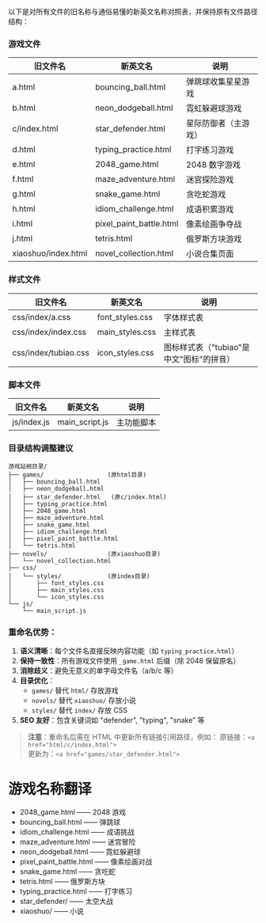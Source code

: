 以下是对所有文件的旧名称与通俗易懂的新英文名称对照表，并保持原有文件路径结构：

### 游戏文件

| 旧文件名            | 新英文名                | 说明                 |
| ------------------- | ----------------------- | -------------------- |
| a.html              | bouncing_ball.html      | 弹跳球收集星星游戏   |
| b.html              | neon_dodgeball.html     | 霓虹躲避球游戏       |
| c/index.html        | star_defender.html      | 星际防御者（主游戏） |
| d.html              | typing_practice.html    | 打字练习游戏         |
| e.html              | 2048_game.html          | 2048 数字游戏        |
| f.html              | maze_adventure.html     | 迷宫探险游戏         |
| g.html              | snake_game.html         | 贪吃蛇游戏           |
| h.html              | idiom_challenge.html    | 成语积累游戏         |
| i.html              | pixel_paint_battle.html | 像素绘画争夺战       |
| j.html              | tetris.html             | 俄罗斯方块游戏       |
| xiaoshuo/index.html | novel_collection.html   | 小说合集页面         |

### 样式文件

| 旧文件名             | 新英文名        | 说明                                     |
| -------------------- | --------------- | ---------------------------------------- |
| css/index/a.css      | font_styles.css | 字体样式表                               |
| css/index/index.css  | main_styles.css | 主样式表                                 |
| css/index/tubiao.css | icon_styles.css | 图标样式表（"tubiao"是中文"图标"的拼音） |

### 脚本文件

| 旧文件名    | 新英文名       | 说明       |
| ----------- | -------------- | ---------- |
| js/index.js | main_script.js | 主功能脚本 |

### 目录结构调整建议

```
游戏站根目录/
├── games/                  (原html目录)
│   ├── bouncing_ball.html
│   ├── neon_dodgeball.html
│   ├── star_defender.html   (原c/index.html)
│   ├── typing_practice.html
│   ├── 2048_game.html
│   ├── maze_adventure.html
│   ├── snake_game.html
│   ├── idiom_challenge.html
│   ├── pixel_paint_battle.html
│   └── tetris.html
├── novels/                 (原xiaoshuo目录)
│   └── novel_collection.html
├── css/
│   └── styles/             (原index目录)
│       ├── font_styles.css
│       ├── main_styles.css
│       └── icon_styles.css
└── js/
    └── main_script.js
```

### 重命名优势：

1. **语义清晰**：每个文件名直接反映内容功能（如 `typing_practice.html`）
2. **保持一致性**：所有游戏文件使用 `_game.html` 后缀（除 2048 保留原名）
3. **消除歧义**：避免无意义的单字母文件名（a/b/c 等）
4. **目录优化**：
   - `games/` 替代 `html/` 存放游戏
   - `novels/` 替代 `xiaoshuo/` 存放小说
   - `styles/` 替代 `index/` 存放 CSS
5. **SEO 友好**：包含关键词如 "defender", "typing", "snake" 等

> **注意**：重命名后需在 HTML 中更新所有链接引用路径，例如：
> 原链接：`<a href="html/c/index.html">`  
> 更新为：`<a href="games/star_defender.html">`

# 游戏名称翻译

- 2048_game.html —— 2048 游戏
- bouncing_ball.html —— 弹跳球
- idiom_challenge.html —— 成语挑战
- maze_adventure.html —— 迷宫冒险
- neon_dodgeball.html —— 霓虹躲避球
- pixel_paint_battle.html —— 像素绘画对战
- snake_game.html —— 贪吃蛇
- tetris.html —— 俄罗斯方块
- typing_practice.html —— 打字练习
- star_defender/ —— 太空大战
- xiaoshuo/ —— 小说
